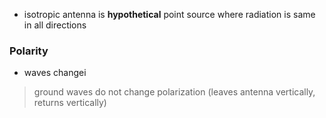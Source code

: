 - isotropic antenna is **hypothetical** point source where radiation is same in all directions
### Polarity
- waves changei
> ground waves do not change polarization (leaves antenna vertically, returns vertically)